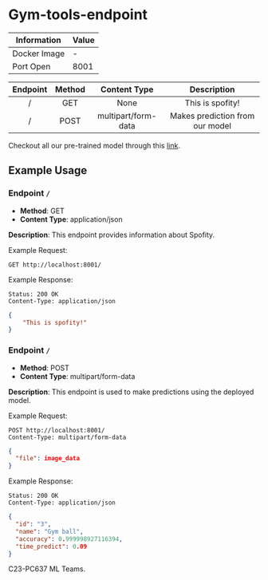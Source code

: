 # Gym-tools-endpoint

| Information  | Value                                  |
|--------------|----------------------------------------|
| Docker Image | - |
|   Port Open  |                  8001                  |


| Endpoint | Method |             Content Type            |                 Description                |
|:--------:|:------:|:-----------------------------------:|:------------------------------------------:|
|     /    |   GET  |                 None                |              This is spofity!              |
|     /    |  POST  |         multipart/form-data         |        Makes prediction from our model     |

Checkout all our pre-trained model through this [link]([https://drive.google.com/drive/folders/1A7N_McAxnxrThlDyArJXr0_k-nHPDfiI](https://drive.google.com/drive/folders/1UwIH6epKdSkBNr84h3S6yltNk1BjCSKD?usp=sharing)).  

## Example Usage 

### Endpoint `/`

- **Method**: GET
- **Content Type**: application/json

**Description**: This endpoint provides information about Spofity.

Example Request:

```
GET http://localhost:8001/
```

Example Response:

```
Status: 200 OK
Content-Type: application/json
```
```JSON
{
    "This is spofity!"
}
```

### Endpoint `/`

- **Method**: POST
- **Content Type**: multipart/form-data

**Description**: This endpoint is used to make predictions using the deployed model.

Example Request:
```
POST http://localhost:8001/
Content-Type: multipart/form-data
```

```JSON
{
  "file": image_data
}
```

Example Response:

```
Status: 200 OK
Content-Type: application/json
```
```JSON
{
  "id": "3",
  "name": "Gym ball",
  "accuracy": 0.999998927116394,
  "time_predict": 0.09
}

```

C23-PC637 ML Teams.
